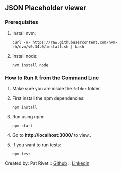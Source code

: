 ## JSON Placeholder viewer

### Prerequisites

1. Install nvm:
    ```
    curl -o- https://raw.githubusercontent.com/nvm-sh/nvm/v0.34.0/install.sh | bash
    ```
2. Install node:
    ```
    nvm install node
    ```

### How to Run It from the Command Line

1. Make sure you are inside the `folder` folder.
2. First install the npm dependencies:
    ```
    npm install
    ```
3. Run using npm:
    ```
    npm start
    ```
4. Go to **http://localhost:3000/** to view..

5. If you want to run tests:
    ```
    npm test
    ```

Created by:  Pat Rivet :: [Github](https://github.com/patrivet/) :: [LinkedIn](https://www.linkedin.com/in/pat-rivet/)
